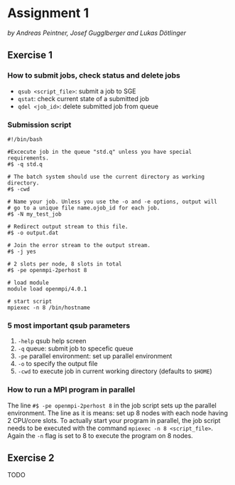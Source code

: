 # Assignment 1

*by Andreas Peintner, Josef Gugglberger and Lukas Dötlinger*

## Exercise 1

### How to submit jobs, check status and delete jobs

* `qsub <script_file>`: submit a job to SGE
* `qstat`: check current state of a submitted job
* `qdel <job_id>`: delete submitted job from queue 

### Submission script

```
#!/bin/bash

#Excecute job in the queue "std.q" unless you have special requirements.
#$ -q std.q

# The batch system should use the current directory as working directory.
#$ -cwd

# Name your job. Unless you use the -o and -e options, output will
# go to a unique file name.ojob_id for each job.
#$ -N my_test_job

# Redirect output stream to this file.
#$ -o output.dat

# Join the error stream to the output stream.
#$ -j yes

# 2 slots per node, 8 slots in total
#$ -pe openmpi-2perhost 8

# load module
module load openmpi/4.0.1

# start script
mpiexec -n 8 /bin/hostname
```

### 5 most important qsub parameters

1. `-help` qsub help screen
2. `-q` queue: submit job to specefic queue
3. `-pe` parallel environment: set up parallel environment
4. `-o` to specify the output file
5. `-cwd` to execute job in current working directory (defaults to `$HOME`)

### How to run a MPI program in parallel

The line `#$ -pe openmpi-2perhost 8` in the job script sets up the parallel environment. The line as it is means: set up 8 nodes with each node having 2 CPU/core slots. To actually start your program in parallel, the job script needs to be executed with the command `mpiexec -n 8 <script_file>`. Again the `-n` flag is set to 8 to execute the program on 8 nodes.

## Exercise 2

TODO